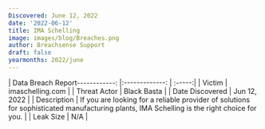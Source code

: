 ```yaml
---
Discovered: June 12, 2022
date: '2022-06-12'
title: IMA Schelling
image: images/blog/Breaches.png
author: Breachsense Support
draft: false
yearmonths: 2022/june
---
```


| Data Breach Report------------:   |:-------------:    | :-----:|
| Victim    | imaschelling.com      | 
| Threat Actor    | Black Basta      | 
| Date Discovered    | Jun 12, 2022      | 
| Description    | If you are looking for a reliable provider of solutions for sophisticated manufacturing plants, IMA Schelling is the right choice for you.       | 
| Leak Size    | N/A      | 

